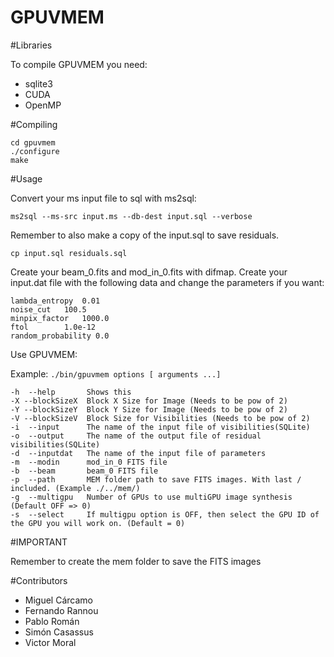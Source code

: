 # GPUVMEM

#Libraries

To compile GPUVMEM you need:

- sqlite3
- CUDA
- OpenMP

#Compiling
```
cd gpuvmem
./configure
make
```
#Usage

Convert your ms input file to sql with ms2sql:

`ms2sql --ms-src input.ms --db-dest input.sql --verbose`

Remember to also make a copy of the input.sql to save residuals.

`cp input.sql residuals.sql`

Create your beam_0.fits and mod_in_0.fits with difmap.
Create your input.dat file with the following data and change the parameters if you want:

```
lambda_entropy  0.01
noise_cut	100.5
minpix_factor   1000.0
ftol		1.0e-12
random_probability 0.0
```

Use GPUVMEM:

Example: `./bin/gpuvmem options [ arguments ...]`
```
-h  --help       Shows this
-X --blockSizeX  Block X Size for Image (Needs to be pow of 2)
-Y --blockSizeY  Block Y Size for Image (Needs to be pow of 2)
-V --blockSizeV  Block Size for Visibilities (Needs to be pow of 2)
-i  --input      The name of the input file of visibilities(SQLite)
-o  --output     The name of the output file of residual visibilities(SQLite)
-d  --inputdat   The name of the input file of parameters
-m  --modin      mod_in_0 FITS file
-b  --beam       beam_0 FITS file
-p  --path       MEM folder path to save FITS images. With last / included. (Example ./../mem/)
-g  --multigpu   Number of GPUs to use multiGPU image synthesis (Default OFF => 0)
-s  --select     If multigpu option is OFF, then select the GPU ID of the GPU you will work on. (Default = 0)
```
#IMPORTANT

Remember to create the mem folder to save the FITS images

#Contributors

- Miguel Cárcamo
- Fernando Rannou
- Pablo Román
- Simón Casassus
- Victor Moral
